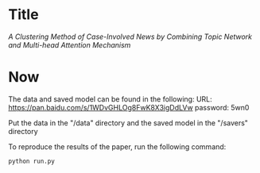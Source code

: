 # Title
*A Clustering Method of Case-Involved News by Combining Topic Network and Multi-head Attention Mechanism*
# Now
The data and saved model can be found in the following:
URL: https://pan.baidu.com/s/1WDvGHLOg8FwK8X3igDdLVw
password: 5wn0

Put the data in the "/data" directory and the saved model in the "/savers" directory

To reproduce the results of the paper, run the following command:
```
python run.py
```